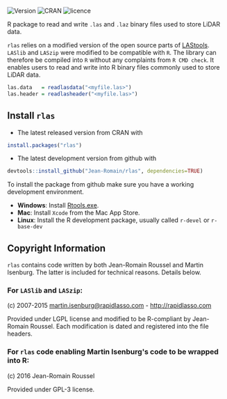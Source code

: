 ![Version](https://img.shields.io/badge/devel-1.0.4-brightgreen.svg)  ![CRAN](https://img.shields.io/badge/CRAN-1.0.3-brightgreen.svg)  ![licence](https://img.shields.io/badge/Licence-GPL--3-blue.svg) 

R package to read and write `.las` and `.laz` binary files used to store LiDAR data.

`rlas` relies on a modified version of the open source parts of [LAStools](https://github.com/LAStools/LAStools). `LASlib` and `LASzip` were modified to be compatible with `R`. The library can therefore be compiled into `R` without any complaints from `R CMD check`.
It enables users to read and write into R binary files commonly used to store LiDAR data.

```r
las.data   = readlasdata("<myfile.las>")
las.header = readlasheader("<myfile.las>")
```

## Install `rlas`

* The latest released version from CRAN with

```r
install.packages("rlas")
```

* The latest development version from github with

```r
devtools::install_github("Jean-Romain/rlas", dependencies=TRUE)
```

To install the package from github make sure you have a working development environment.

* **Windows**: Install [Rtools.exe](https://cran.r-project.org/bin/windows/Rtools/).  
* **Mac**: Install `Xcode` from the Mac App Store.
* **Linux**: Install the R development package, usually called `r-devel` or `r-base-dev`

## Copyright Information

`rlas` contains code written  by both Jean-Romain Roussel and Martin Isenburg. The latter is included
for technical reasons. Details below.

### For `LASlib` and `LASzip`:

(c) 2007-2015 martin.isenburg@rapidlasso.com - http://rapidlasso.com

Provided under LGPL license and modified to be R-compliant by Jean-Romain Roussel. Each modification
is dated and registered into the file headers.

### For `rlas` code enabling Martin Isenburg's code to be wrapped into R:

(c) 2016 Jean-Romain Roussel

Provided under GPL-3 license.
